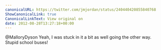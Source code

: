 ```yaml
---
canonicalURL: https://twitter.com/jmjordan/status/240440420855840768
ShowCanonicalLink: true
CanonicalLinkText: View original on
date: 2012-08-28T13:27:18+00:00
---
```

@MalloryDyson Yeah, I was stuck in it a bit as well going the other way. Stupid school buses!